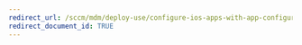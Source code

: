 ```yaml
---
redirect_url: /sccm/mdm/deploy-use/configure-ios-apps-with-app-configuration-policies
redirect_document_id: TRUE
---
```

